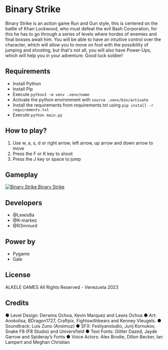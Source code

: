 # Binary Strike

Binary Strike is an action game Run and Gun style, this is centered on the battle of Khan Lockwood, who must defeat the evil Bash Corporation, for this he has to go through a series of levels where hordes of enemies and final bosses await him. You will be able to have an intuitive control over the character, which will allow you to move on foot with the possibility of jumping and shooting, but that's not all, you will also have Power-Ups, which will help you in your adventure. Good luck soldier!

## Requirements

- Install Python
- Install Pip
- Execute ```python3 -m venv .venv/name```
- Activate the python environment with ```source .venv/bin/activate```
 - Install the requirements from requirements.txt using ```pip install -r requirements.txt```
 - Execute ```python main.py```

 ## How to play?
 
 1. Use w, a, s, d or right arrow, left arrow, up arrow and down arrow to move
 2. Press the F or K key to shoot
 3. Press the J key or space to jump
  
 ## Gameplay
[![Binary Strike](https://www.youtube.com/s/desktop/286e6262/img/favicon.ico) Binary Strike ](https://youtu.be/Ns_va-3wGUU) 


## Developers
- @Lewis8a
- @K-markez
- @R3mmurd

## Power by
- Pygame
- Gale

## License
ALKELE GAMES All Rights Reserved - Venezuela 2023

## Credits
● Level Design: Derwins Ochoa, Kevin Marquez and Lewis Ochoa
● Art: Anokolisa, BDragon1727, Craftpix, Fightswithbears and Kenney Vleugels.
● Soundtrack: Luis Zuno (Ansimuz)
● SFX: Fesliyanstudio, Jurij Kornukov, Snake F8 (F8 Studio) and Universfield
● Text Fonts: Glitter Dazed, Jayde Garrow and Spideray’s Fonts
● Voice Actors: Alex Brodie, Dillon Becker, Ian Lampert and Meghan Christian
